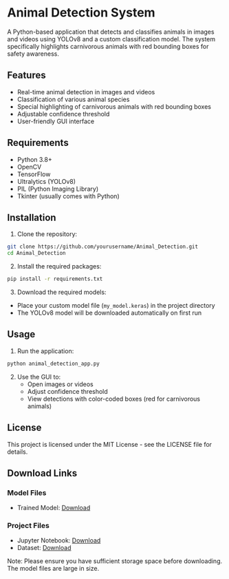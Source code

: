 # Animal Detection System

A Python-based application that detects and classifies animals in images and videos using YOLOv8 and a custom classification model. The system specifically highlights carnivorous animals with red bounding boxes for safety awareness.

## Features

- Real-time animal detection in images and videos
- Classification of various animal species
- Special highlighting of carnivorous animals with red bounding boxes
- Adjustable confidence threshold
- User-friendly GUI interface

## Requirements

- Python 3.8+
- OpenCV
- TensorFlow
- Ultralytics (YOLOv8)
- PIL (Python Imaging Library)
- Tkinter (usually comes with Python)

## Installation

1. Clone the repository:
```bash
git clone https://github.com/yourusername/Animal_Detection.git
cd Animal_Detection
```

2. Install the required packages:
```bash
pip install -r requirements.txt
```

3. Download the required models:
- Place your custom model file (`my_model.keras`) in the project directory
- The YOLOv8 model will be downloaded automatically on first run

## Usage

1. Run the application:
```bash
python animal_detection_app.py
```

2. Use the GUI to:
   - Open images or videos
   - Adjust confidence threshold
   - View detections with color-coded boxes (red for carnivorous animals)

## License

This project is licensed under the MIT License - see the LICENSE file for details.

## Download Links

### Model Files
- Trained Model: [Download](https://drive.google.com/file/d/1HQjc1Stn5B69-WPTPBy3qZrY1a9aSN9w/view?usp=drive_link)

### Project Files
- Jupyter Notebook: [Download](https://colab.research.google.com/drive/1zDfpLmk7SPK-ss0tm0Z1UlRORxe9ZzrL?usp=sharing)
- Dataset: [Download](https://www.kaggle.com/datasets/anthonytherrien/image-classification-64-classes-animal)

Note: Please ensure you have sufficient storage space before downloading. The model files are large in size. 